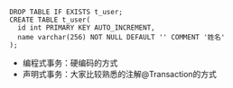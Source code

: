```text
DROP TABLE IF EXISTS t_user;
CREATE TABLE t_user(
  id int PRIMARY KEY AUTO_INCREMENT,
  name varchar(256) NOT NULL DEFAULT '' COMMENT '姓名'
);
```

+ 编程式事务：硬编码的方式
+ 声明式事务：大家比较熟悉的注解@Transaction的方式